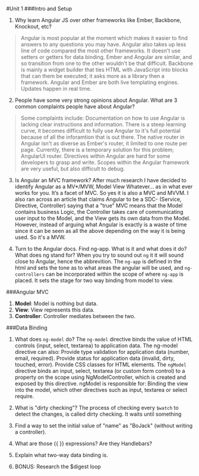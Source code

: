 #Unit 1
###Intro and Setup
1. Why learn Angular JS over other frameworks like Ember, Backbone, Knockout, etc?
> Angular is most popular at the moment which makes it easier to find answers to any questions you may have. Angular also takes up less line of code compared the most other frameworks. It doesn't use setters or getters for data binding. Ember and Angular are similar, and so transition from one to the other wouldn't be that difficult. Backbone is mainly a widget builder that ties HTML with JavaScript into blocks that can them be executed; it asks more as a library then a framework. Angular and Ember are both live templating engines. Updates happen in real time. 

2. People have some very strong opinions about Angular. What are 3 common complaints people have about Angular? 
> Some complaints include: Documentation on how to use Angular is lacking clear instructions and information. There is a steep learning curve, it becomes difficult to fully use Angular to it's full potential because of all the inforamtion that is out there. The native router in Angular isn't as diverse as Ember's router, it limited to one route per page. Currently, there is a temporary solution for this problem; AngularUI router. Directives within Angular are hard for some developers to grasp and write. Scopes within the Angular framework are very useful, but also difficult to debug. 

3. Is Angular an MVC framework? After much research I have decided to identify Angular as a MV*/MVW, Model View Whatever... as in what ever works for you. It’s a facet of MVC. So yes it is also a MVC and MVVM. I also ran across an article that claims Angular to be a SDC- (Service, Directive, Controller) saying that a "true" MVC means that the Model contains business Logic, the Controller takes care of communicating user input to the Model, and the View gets its own data from the Model. However, instead of arguing what Angular is exactly is a waste of time since it can be seen as all the above depending on the way it is being used. So it's a MVW. 

4. Turn to the Angular docs. Find ng-app. What is it and what does it do? What does ng stand for? When you try to sound out `ng` it it will sound close to Angular, hence the abbrevition. The `ng-app` is defined in the html and sets the tone as to what areas the angular will be used, and `ng-controllers` can be incorporated within the scope of where `ng-app` is placed.  It sets the stage for two way binding from model to view. 

###Angular MVC
1. **Model**: Model is nothing but data.
2. **View**: View represents this data.
3. **Controller**: Controller mediates between the two.

###Data Binding
1. What does `ng-model` do? The `ng-model` directive binds the value of HTML controls (input, select, textarea) to application data. The ng-model directive can also: Provide type validation for application data (number, email, required). Provide status for application data (invalid, dirty, touched, error). Provide CSS classes for HTML elements. The `ngModel` directive binds an input, select, textarea (or custom form control) to a property on the scope using NgModelController, which is created and exposed by this directive. ngModel is responsible for: Binding the view into the model, which other directives such as input, textarea or select require.

2. What is "dirty checking"? The process of checking every `$watch` to detect the changes, is called dirty checking. It waits until something 
3. Find a way to set the initial value of "name" as "BoJack" (without writing a controller).
4. What are those {{ }} expressions? Are they Handlebars?
5. Explain what two-way data binding is.
6. BONUS: Research the $digest loop




